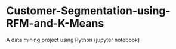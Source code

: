 # Customer-Segmentation-using-RFM-and-K-Means
A data mining project using Python (jupyter notebook)

